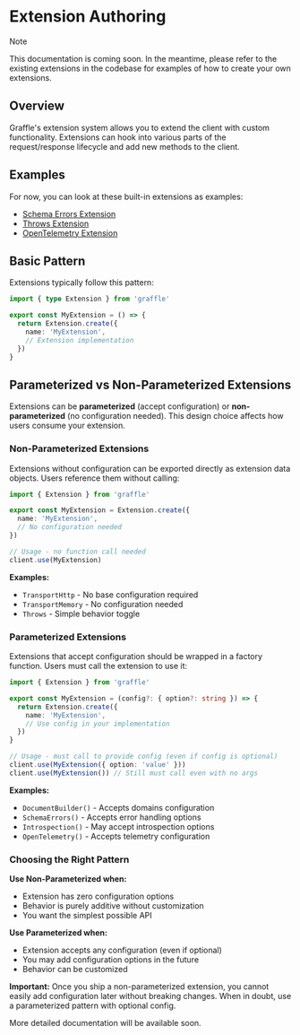 # Extension Authoring

> [!NOTE]
> This documentation is coming soon. In the meantime, please refer to the existing extensions in the codebase for examples of how to create your own extensions.

## Overview

Graffle's extension system allows you to extend the client with custom functionality. Extensions can hook into various parts of the request/response lifecycle and add new methods to the client.

## Examples

For now, you can look at these built-in extensions as examples:

- [Schema Errors Extension](https://github.com/graffle-js/graffle/tree/main/src/extensions/SchemaErrors)
- [Throws Extension](https://github.com/graffle-js/graffle/tree/main/src/extensions/Throws)
- [OpenTelemetry Extension](https://github.com/graffle-js/graffle/tree/main/src/extensions/Opentelemetry)

## Basic Pattern

Extensions typically follow this pattern:

```ts
import { type Extension } from 'graffle'

export const MyExtension = () => {
  return Extension.create({
    name: 'MyExtension',
    // Extension implementation
  })
}
```

## Parameterized vs Non-Parameterized Extensions

Extensions can be **parameterized** (accept configuration) or **non-parameterized** (no configuration needed). This design choice affects how users consume your extension.

### Non-Parameterized Extensions

Extensions without configuration can be exported directly as extension data objects. Users reference them without calling:

```ts
import { Extension } from 'graffle'

export const MyExtension = Extension.create({
  name: 'MyExtension',
  // No configuration needed
})

// Usage - no function call needed
client.use(MyExtension)
```

**Examples:**
- `TransportHttp` - No base configuration required
- `TransportMemory` - No configuration needed
- `Throws` - Simple behavior toggle

### Parameterized Extensions

Extensions that accept configuration should be wrapped in a factory function. Users must call the extension to use it:

```ts
import { Extension } from 'graffle'

export const MyExtension = (config?: { option?: string }) => {
  return Extension.create({
    name: 'MyExtension',
    // Use config in your implementation
  })
}

// Usage - must call to provide config (even if config is optional)
client.use(MyExtension({ option: 'value' }))
client.use(MyExtension()) // Still must call even with no args
```

**Examples:**
- `DocumentBuilder()` - Accepts domains configuration
- `SchemaErrors()` - Accepts error handling options
- `Introspection()` - May accept introspection options
- `OpenTelemetry()` - Accepts telemetry configuration

### Choosing the Right Pattern

**Use Non-Parameterized when:**
- Extension has zero configuration options
- Behavior is purely additive without customization
- You want the simplest possible API

**Use Parameterized when:**
- Extension accepts any configuration (even if optional)
- You may add configuration options in the future
- Behavior can be customized

**Important:** Once you ship a non-parameterized extension, you cannot easily add configuration later without breaking changes. When in doubt, use a parameterized pattern with optional config.

More detailed documentation will be available soon.
